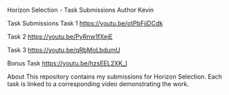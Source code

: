 Horizon Selection - Task Submissions
Author
Kevin

Task Submissions
Task 1
https://youtu.be/otPbFjjDCdk


Task 2
https://youtu.be/PyRnw1fXejE

Task 3
https://youtu.be/qRbMoLbdumU

Bonus Task
https://youtu.be/hzsEEL2XK_I

About
This repository contains my submissions for Horizon Selection. Each task is linked to a corresponding video demonstrating the work.

